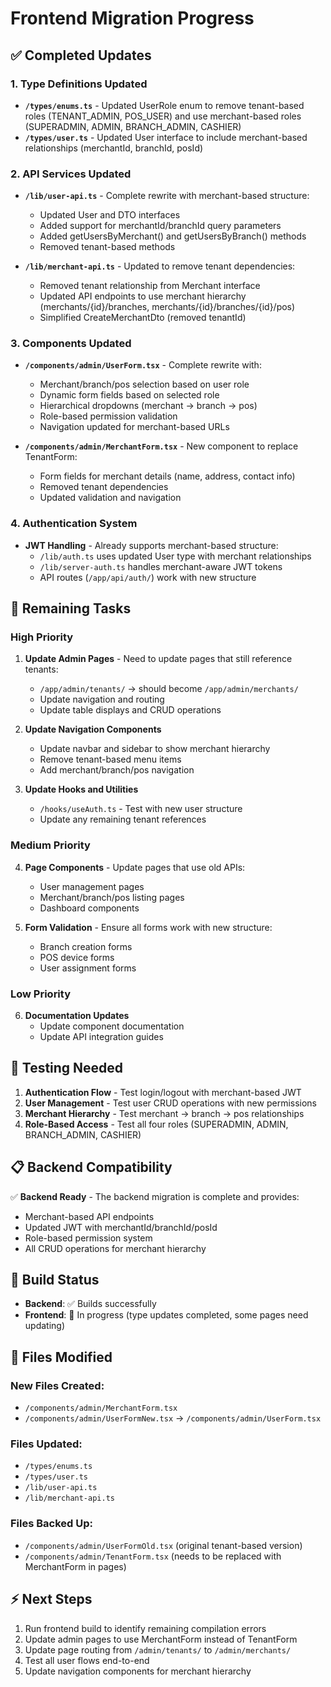 # Frontend Migration Progress

## ✅ Completed Updates

### 1. Type Definitions Updated

- **`/types/enums.ts`** - Updated UserRole enum to remove tenant-based roles (TENANT_ADMIN, POS_USER) and use merchant-based roles (SUPERADMIN, ADMIN, BRANCH_ADMIN, CASHIER)
- **`/types/user.ts`** - Updated User interface to include merchant-based relationships (merchantId, branchId, posId)

### 2. API Services Updated

- **`/lib/user-api.ts`** - Complete rewrite with merchant-based structure:

  - Updated User and DTO interfaces
  - Added support for merchantId/branchId query parameters
  - Added getUsersByMerchant() and getUsersByBranch() methods
  - Removed tenant-based methods

- **`/lib/merchant-api.ts`** - Updated to remove tenant dependencies:
  - Removed tenant relationship from Merchant interface
  - Updated API endpoints to use merchant hierarchy (merchants/{id}/branches, merchants/{id}/branches/{id}/pos)
  - Simplified CreateMerchantDto (removed tenantId)

### 3. Components Updated

- **`/components/admin/UserForm.tsx`** - Complete rewrite with:

  - Merchant/branch/pos selection based on user role
  - Dynamic form fields based on selected role
  - Hierarchical dropdowns (merchant → branch → pos)
  - Role-based permission validation
  - Navigation updated for merchant-based URLs

- **`/components/admin/MerchantForm.tsx`** - New component to replace TenantForm:
  - Form fields for merchant details (name, address, contact info)
  - Removed tenant dependencies
  - Updated validation and navigation

### 4. Authentication System

- **JWT Handling** - Already supports merchant-based structure:
  - `/lib/auth.ts` uses updated User type with merchant relationships
  - `/lib/server-auth.ts` handles merchant-aware JWT tokens
  - API routes (`/app/api/auth/`) work with new structure

## 🔄 Remaining Tasks

### High Priority

1. **Update Admin Pages** - Need to update pages that still reference tenants:

   - `/app/admin/tenants/` → should become `/app/admin/merchants/`
   - Update navigation and routing
   - Update table displays and CRUD operations

2. **Update Navigation Components**

   - Update navbar and sidebar to show merchant hierarchy
   - Remove tenant-based menu items
   - Add merchant/branch/pos navigation

3. **Update Hooks and Utilities**
   - `/hooks/useAuth.ts` - Test with new user structure
   - Update any remaining tenant references

### Medium Priority

4. **Page Components** - Update pages that use old APIs:

   - User management pages
   - Merchant/branch/pos listing pages
   - Dashboard components

5. **Form Validation** - Ensure all forms work with new structure:
   - Branch creation forms
   - POS device forms
   - User assignment forms

### Low Priority

6. **Documentation Updates**
   - Update component documentation
   - Update API integration guides

## 🧪 Testing Needed

1. **Authentication Flow** - Test login/logout with merchant-based JWT
2. **User Management** - Test user CRUD operations with new permissions
3. **Merchant Hierarchy** - Test merchant → branch → pos relationships
4. **Role-Based Access** - Test all four roles (SUPERADMIN, ADMIN, BRANCH_ADMIN, CASHIER)

## 📋 Backend Compatibility

✅ **Backend Ready** - The backend migration is complete and provides:

- Merchant-based API endpoints
- Updated JWT with merchantId/branchId/posId
- Role-based permission system
- All CRUD operations for merchant hierarchy

## 🔧 Build Status

- **Backend**: ✅ Builds successfully
- **Frontend**: 🔄 In progress (type updates completed, some pages need updating)

## 📁 Files Modified

### New Files Created:

- `/components/admin/MerchantForm.tsx`
- `/components/admin/UserFormNew.tsx` → `/components/admin/UserForm.tsx`

### Files Updated:

- `/types/enums.ts`
- `/types/user.ts`
- `/lib/user-api.ts`
- `/lib/merchant-api.ts`

### Files Backed Up:

- `/components/admin/UserFormOld.tsx` (original tenant-based version)
- `/components/admin/TenantForm.tsx` (needs to be replaced with MerchantForm in pages)

## ⚡ Next Steps

1. Run frontend build to identify remaining compilation errors
2. Update admin pages to use MerchantForm instead of TenantForm
3. Update page routing from `/admin/tenants/` to `/admin/merchants/`
4. Test all user flows end-to-end
5. Update navigation components for merchant hierarchy
